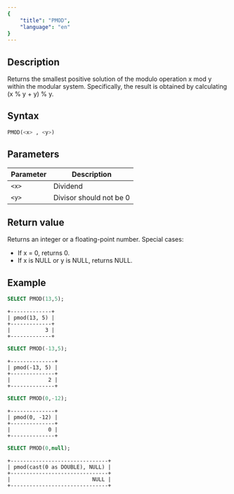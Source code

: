 ```yaml
---
{
    "title": "PMOD",
    "language": "en"
}
---
```


<!-- 
Licensed to the Apache Software Foundation (ASF) under one
or more contributor license agreements.  See the NOTICE file
distributed with this work for additional information
regarding copyright ownership.  The ASF licenses this file
to you under the Apache License, Version 2.0 (the
"License"); you may not use this file except in compliance
with the License.  You may obtain a copy of the License at
  http://www.apache.org/licenses/LICENSE-2.0
Unless required by applicable law or agreed to in writing,
software distributed under the License is distributed on an
"AS IS" BASIS, WITHOUT WARRANTIES OR CONDITIONS OF ANY
KIND, either express or implied.  See the License for the
specific language governing permissions and limitations
under the License.
-->

## Description

Returns the smallest positive solution of the modulo operation x mod y within the modular system. Specifically, the result is obtained by calculating (x % y + y) % y.

## Syntax

```sql
PMOD(<x> , <y>)
```

## Parameters

| Parameter | Description |
|-----------|------------|
| `<x>` | Dividend |
| `<y>` | Divisor  should not be 0 |

## Return value

Returns an integer or a floating-point number. Special cases:

- If x = 0, returns 0.
- If x is NULL or y is NULL, returns NULL.

## Example

```sql
SELECT PMOD(13,5);
```

```text
+-------------+
| pmod(13, 5) |
+-------------+
|           3 |
+-------------+
```

```sql
SELECT PMOD(-13,5);
```

```text
+--------------+
| pmod(-13, 5) |
+--------------+
|            2 |
+--------------+
```

```sql
SELECT PMOD(0,-12);
```

```text
+--------------+
| pmod(0, -12) |
+--------------+
|            0 |
+--------------+
```

```sql
SELECT PMOD(0,null);
```

```text
+-------------------------------+
| pmod(cast(0 as DOUBLE), NULL) |
+-------------------------------+
|                          NULL |
+-------------------------------+
```